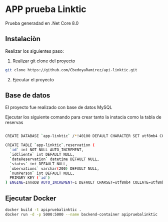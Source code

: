 # APP prueba Linktic

Prueba generadad en .Net Core 8.0

## Instalaciòn

Realizar los siguientes paso: 

1) Realizar git clone del proyecto 
```bash
git clone https://github.com/CbedoyaRamirez/api-linktic.git
```

2) Ejecutar el proyecto

## Base de datos

El proyecto fue realizado con base de datos MySQL

Ejecutar los siguiente comando para crear tanto la instacia como la tabla de reservas

```bash

CREATE DATABASE `app-linktic` /*!40100 DEFAULT CHARACTER SET utf8mb4 COLLATE utf8mb4_0900_ai_ci */ /*!80016 DEFAULT ENCRYPTION='N' */;

CREATE TABLE `app-linktic`.reservation (
  `id` int NOT NULL AUTO_INCREMENT,
  `idCliente` int DEFAULT NULL,
  `dateReservation` datetime DEFAULT NULL,
  `status` int DEFAULT NULL,
  `obervations` varchar(200) DEFAULT NULL,
  `numPerson` int DEFAULT NULL,
  PRIMARY KEY (`id`)
) ENGINE=InnoDB AUTO_INCREMENT=1 DEFAULT CHARSET=utf8mb4 COLLATE=utf8mb4_0900_ai_ci;
```

## Ejecutar Docker

```bash
docker build -t apipruebalinktic .
docker run -d -p 5000:5000 --name backend-container apipruebalinktic
```
